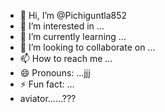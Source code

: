 - 👋 Hi, I’m @Pichiguntla852
- 👀 I’m interested in ...
- 🌱 I’m currently learning ...
- 💞️ I’m looking to collaborate on ...
- 📫 How to reach me ...
- 😄 Pronouns: ...jjj
- ⚡ Fun fact: ...
-    aviator......???
<!---
Pichiguntla852/Pichiguntla852 is a ✨ special ✨ repository because its `README.md` (this file) appears on your GitHub profile.
You can click the Preview link to take a look at your changes.
--->
